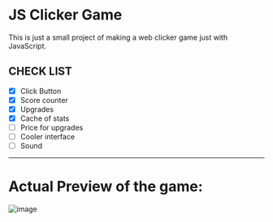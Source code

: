 # JS Clicker Game

This is just a small project of making a web clicker game just with JavaScript.

CHECK LIST
-------------------------
- [x] Click Button
- [x] Score counter
- [x] Upgrades
- [x] Cache of stats
- [ ] Price for upgrades
- [ ] Cooler interface
- [ ] Sound
-------------------------

# Actual Preview of the game:
![image](https://user-images.githubusercontent.com/95084763/166946744-6ad03848-baf3-47cb-bc86-1785e0044a26.png)
